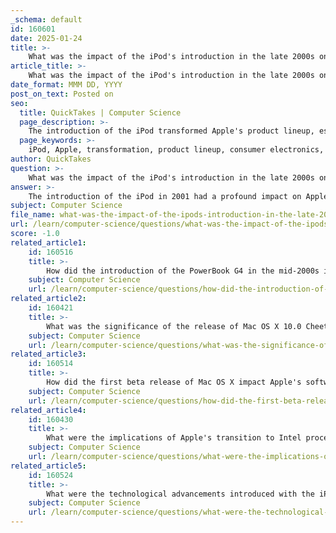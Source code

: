 ```yaml
---
_schema: default
id: 160601
date: 2025-01-24
title: >-
    What was the impact of the iPod's introduction in the late 2000s on Apple's product lineup?
article_title: >-
    What was the impact of the iPod's introduction in the late 2000s on Apple's product lineup?
date_format: MMM DD, YYYY
post_on_text: Posted on
seo:
  title: QuickTakes | Computer Science
  page_description: >-
    The introduction of the iPod transformed Apple's product lineup, establishing it as a leader in consumer electronics, fostering innovation, and significantly influencing music consumption patterns.
  page_keywords: >-
    iPod, Apple, transformation, product lineup, consumer electronics, iTunes, market share, product expansion, innovation, cultural impact, nostalgia
author: QuickTakes
question: >-
    What was the impact of the iPod's introduction in the late 2000s on Apple's product lineup?
answer: >-
    The introduction of the iPod in 2001 had a profound impact on Apple's product lineup and overall business strategy, particularly as the device evolved throughout the late 2000s. Here are several key points illustrating this impact:\n\n1. **Transformation of Apple's Brand**: The iPod was pivotal in transforming Apple from a primarily computer-focused company into a leading player in the consumer electronics market. It established Apple as a brand synonymous with innovation and quality in portable music devices.\n\n2. **Ecosystem Development**: The iPod was not just a standalone product; it was part of a larger ecosystem that included iTunes and the iTunes Store, which launched in 2003. This integration allowed users to purchase, organize, and sync their music seamlessly, creating a compelling user experience that encouraged customer loyalty and repeat purchases.\n\n3. **Market Dominance**: By the late 2000s, the iPod had captured a significant share of the portable music player market, achieving approximately 48% market share by 2008. This dominance allowed Apple to leverage its success with the iPod to promote other products, including the iPhone and iPad, which were introduced later in the decade.\n\n4. **Product Line Expansion**: The success of the iPod led to the development of various models, including the iPod Mini, iPod Nano, and iPod Touch, each catering to different consumer preferences and price points. This diversification helped Apple reach a broader audience and maintain interest in its product lineup.\n\n5. **Influence on Future Innovations**: The iPod's user interface and design principles influenced the development of subsequent Apple products, including the iPhone. Features such as the touch interface and the integration of media playback capabilities into smartphones can be traced back to the iPod's success.\n\n6. **Cultural Impact**: The iPod changed the way people consumed music, popularizing the idea of having a portable music library. This cultural shift not only affected Apple's sales but also influenced the music industry, leading to changes in how music was distributed and consumed.\n\n7. **Decline and Nostalgia**: By the late 2000s, as the iPhone gained popularity, iPod sales began to decline. However, the iPod remains a nostalgic symbol of early 2000s technology and innovation, representing a significant chapter in Apple's history.\n\nIn summary, the iPod's introduction and subsequent evolution were instrumental in shaping Apple's product lineup, brand identity, and market strategy, ultimately leading to its status as one of the most valuable technology companies in the world.
subject: Computer Science
file_name: what-was-the-impact-of-the-ipods-introduction-in-the-late-2000s-on-apples-product-lineup.md
url: /learn/computer-science/questions/what-was-the-impact-of-the-ipods-introduction-in-the-late-2000s-on-apples-product-lineup
score: -1.0
related_article1:
    id: 160516
    title: >-
        How did the introduction of the PowerBook G4 in the mid-2000s influence Apple's product line?
    subject: Computer Science
    url: /learn/computer-science/questions/how-did-the-introduction-of-the-powerbook-g4-in-the-mid2000s-influence-apples-product-line
related_article2:
    id: 160421
    title: >-
        What was the significance of the release of Mac OS X 10.0 Cheetah?
    subject: Computer Science
    url: /learn/computer-science/questions/what-was-the-significance-of-the-release-of-mac-os-x-100-cheetah
related_article3:
    id: 160514
    title: >-
        How did the first beta release of Mac OS X impact Apple's software development?
    subject: Computer Science
    url: /learn/computer-science/questions/how-did-the-first-beta-release-of-mac-os-x-impact-apples-software-development
related_article4:
    id: 160430
    title: >-
        What were the implications of Apple's transition to Intel processors for product performance and compatibility?
    subject: Computer Science
    url: /learn/computer-science/questions/what-were-the-implications-of-apples-transition-to-intel-processors-for-product-performance-and-compatibility
related_article5:
    id: 160524
    title: >-
        What were the technological advancements introduced with the iPhone 3G?
    subject: Computer Science
    url: /learn/computer-science/questions/what-were-the-technological-advancements-introduced-with-the-iphone-3g
---
```


&nbsp;